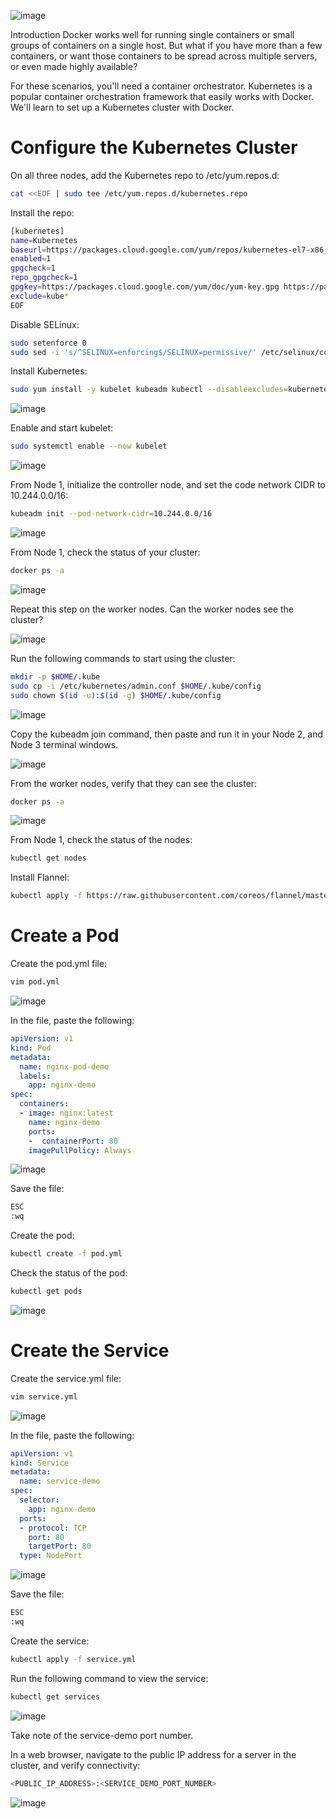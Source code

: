 ![image](https://user-images.githubusercontent.com/44756128/115486557-87704d00-a21c-11eb-8b56-e3fc0daac9af.png)


Introduction
Docker works well for running single containers or small groups of containers on a single host. But what if you have more than a few containers, or want those containers to be spread across multiple servers, or even made highly available?

For these scenarios, you'll need a container orchestrator. Kubernetes is a popular container orchestration framework that easily works with Docker. We'll learn to set up a Kubernetes cluster with Docker.

# Configure the Kubernetes Cluster
On all three nodes, add the Kubernetes repo to /etc/yum.repos.d:
```sh
cat <<EOF | sudo tee /etc/yum.repos.d/kubernetes.repo
```

Install the repo:
```sh
[kubernetes]
name=Kubernetes
baseurl=https://packages.cloud.google.com/yum/repos/kubernetes-el7-x86_64
enabled=1
gpgcheck=1
repo_gpgcheck=1
gpgkey=https://packages.cloud.google.com/yum/doc/yum-key.gpg https://packages.cloud.google.com/yum/doc/rpm-package-key.gpg
exclude=kube*
EOF
```

Disable SELinux:
```sh
sudo setenforce 0
sudo sed -i 's/^SELINUX=enforcing$/SELINUX=permissive/' /etc/selinux/config
```

Install Kubernetes:
```sh
sudo yum install -y kubelet kubeadm kubectl --disableexcludes=kubernetes
```

![image](https://user-images.githubusercontent.com/44756128/115487202-d23e9480-a21d-11eb-9ced-2f69bdac3bcb.png)

Enable and start kubelet:
```sh
sudo systemctl enable --now kubelet
```

![image](https://user-images.githubusercontent.com/44756128/115487268-f601da80-a21d-11eb-96fb-4a807a557c1e.png)

From Node 1, initialize the controller node, and set the code network CIDR to 10.244.0.0/16:
```sh
kubeadm init --pod-network-cidr=10.244.0.0/16
```

![image](https://user-images.githubusercontent.com/44756128/115487466-5db82580-a21e-11eb-8ff7-56e35d18bfa7.png)

From Node 1, check the status of your cluster:
```sh
docker ps -a
```

![image](https://user-images.githubusercontent.com/44756128/115487488-69a3e780-a21e-11eb-9e2d-aa465949b6b5.png)

Repeat this step on the worker nodes. Can the worker nodes see the cluster?

![image](https://user-images.githubusercontent.com/44756128/115487516-79233080-a21e-11eb-833f-3420dbe70b82.png)

Run the following commands to start using the cluster:
```sh
mkdir -p $HOME/.kube
sudo cp -i /etc/kubernetes/admin.conf $HOME/.kube/config
sudo chown $(id -u):$(id -g) $HOME/.kube/config
```

![image](https://user-images.githubusercontent.com/44756128/115487563-93f5a500-a21e-11eb-9a52-b1fed93c9f0e.png)

Copy the kubeadm join command, then paste and run it in your Node 2, and Node 3 terminal windows.

![image](https://user-images.githubusercontent.com/44756128/115487601-a5d74800-a21e-11eb-971b-690f6e38d180.png)

From the worker nodes, verify that they can see the cluster:
```sh
docker ps -a
```

![image](https://user-images.githubusercontent.com/44756128/115487613-b1c30a00-a21e-11eb-8e2c-0978fa92ed88.png)

From Node 1, check the status of the nodes:
```sh
kubectl get nodes
```

Install Flannel:
```sh
kubectl apply -f https://raw.githubusercontent.com/coreos/flannel/master/Documentation/kube-flannel.yml
```

# Create a Pod
Create the pod.yml file:
```sh
vim pod.yml
```

![image](https://user-images.githubusercontent.com/44756128/115487738-e8992000-a21e-11eb-9c2d-880431af3922.png)

In the file, paste the following:
```yml
apiVersion: v1
kind: Pod
metadata:
  name: nginx-pod-demo
  labels:
    app: nginx-demo
spec:
  containers:
  - image: nginx:latest
    name: nginx-demo
    ports:
    -  containerPort: 80
    imagePullPolicy: Always
```

![image](https://user-images.githubusercontent.com/44756128/115487767-f5b60f00-a21e-11eb-8d98-2354431c25e5.png)

Save the file:
```sh
ESC
:wq
```

Create the pod:
```sh
kubectl create -f pod.yml
```

Check the status of the pod:
```sh
kubectl get pods
```

![image](https://user-images.githubusercontent.com/44756128/115487821-14b4a100-a21f-11eb-8394-e8d22734caf0.png)

# Create the Service
Create the service.yml file:
```sh
vim service.yml
```

![image](https://user-images.githubusercontent.com/44756128/115487888-31e96f80-a21f-11eb-88a6-604622cc22f0.png)

In the file, paste the following:
```yml
apiVersion: v1
kind: Service
metadata:
  name: service-demo
spec:
  selector:
    app: nginx-demo
  ports:
  - protocol: TCP
    port: 80
    targetPort: 80
  type: NodePort
```

![image](https://user-images.githubusercontent.com/44756128/115487936-3f9ef500-a21f-11eb-92f7-0a17a20e6c89.png)

Save the file:
```sh
ESC
:wq
```

Create the service:
```sh
kubectl apply -f service.yml
```

Run the following command to view the service:
```sh
kubectl get services
```

![image](https://user-images.githubusercontent.com/44756128/115487967-58a7a600-a21f-11eb-8fad-df4e3127d3fd.png)

Take note of the service-demo port number.

In a web browser, navigate to the public IP address for a server in the cluster, and verify connectivity:
```sh
<PUBLIC_IP_ADDRESS>:<SERVICE_DEMO_PORT_NUMBER>
```

![image](https://user-images.githubusercontent.com/44756128/115488048-7f65dc80-a21f-11eb-9e99-9c70bbcb024c.png)
